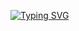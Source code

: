 <a href="https://git.io/typing-svg"><img src="https://readme-typing-svg.demolab.com?font=Fira+Code&pause=1000&color=F70518F4&background=F515FF00&multiline=true&random=false&width=900&height=300&lines=-+%F0%9F%91%8B+Hi%2C+I%E2%80%99m+Gulnoza;-+%F0%9F%92%98+I%E2%80%99m+Passionate+about+Coding;-+%F0%9F%8E%AF+I%E2%80%99m+currently+learning+NodeJs;-+%E1%83%A6+I+love+having+a+coffee+with+chocolate+when+I'm+coding" alt="Typing SVG" /></a>
